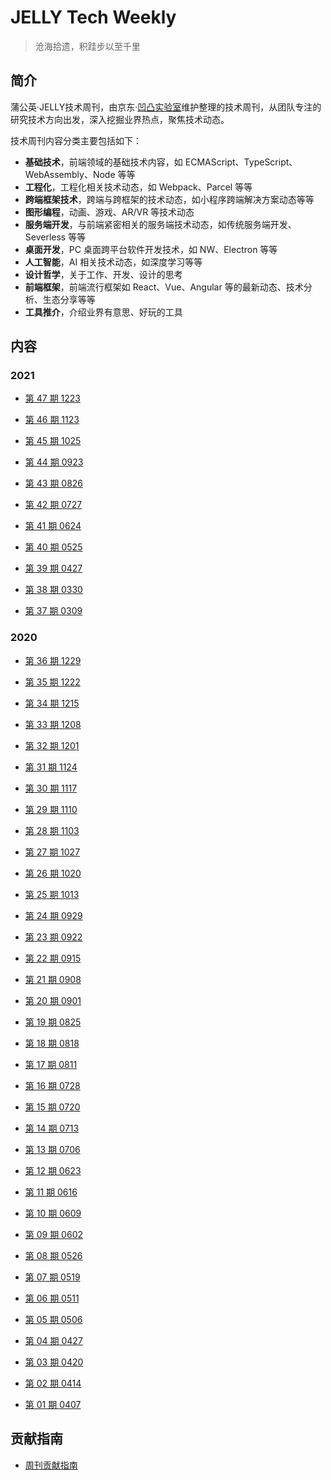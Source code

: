 # JELLY Tech Weekly

> 沧海拾遗，积跬步以至千里

## 简介

蒲公英·JELLY技术周刊，由京东·[凹凸实验室](https://aotu.io)维护整理的技术周刊，从团队专注的研究技术方向出发，深入挖掘业界热点，聚焦技术动态。

技术周刊内容分类主要包括如下：

- **基础技术**，前端领域的基础技术内容，如 ECMAScript、TypeScript、WebAssembly、Node 等等
- **工程化**，工程化相关技术动态，如 Webpack、Parcel 等等
- **跨端框架技术**，跨端与跨框架的技术动态，如小程序跨端解决方案动态等等
- **图形编程**，动画、游戏、AR/VR 等技术动态
- **服务端开发**，与前端紧密相关的服务端技术动态，如传统服务端开发、Severless 等等
- **桌面开发**，PC 桌面跨平台软件开发技术，如 NW、Electron 等等
- **人工智能**，AI 相关技术动态，如深度学习等等
- **设计哲学**，关于工作、开发、设计的思考
- **前端框架**，前端流行框架如 React、Vue、Angular 等的最新动态、技术分析、生态分享等等
- **工具推介**，介绍业界有意思、好玩的工具

## 内容

### 2021

- [第 47 期 1223](./articles/47.md)

- [第 46 期 1123](./articles/46.md)

- [第 45 期 1025](./articles/45.md)

- [第 44 期 0923](./articles/44.md)

- [第 43 期 0826](./articles/43.md)

- [第 42 期 0727](./articles/42.md)

- [第 41 期 0624](./articles/41.md)

- [第 40 期 0525](./articles/40.md)

- [第 39 期 0427](./articles/39.md)

- [第 38 期 0330](./articles/38.md)

- [第 37 期 0309](./articles/37.md)

### 2020

- [第 36 期 1229](./articles/36.md)

- [第 35 期 1222](./articles/35.md)

- [第 34 期 1215](./articles/34.md)

- [第 33 期 1208](./articles/33.md)

- [第 32 期 1201](./articles/32.md)

- [第 31 期 1124](./articles/31.md)

- [第 30 期 1117](./articles/30.md)

- [第 29 期 1110](./articles/29.md)

- [第 28 期 1103](./articles/28.md)

- [第 27 期 1027](./articles/27.md)

- [第 26 期 1020](./articles/26.md)

- [第 25 期 1013](./articles/25.md)

- [第 24 期 0929](./articles/24.md)

- [第 23 期 0922](./articles/23.md)

- [第 22 期 0915](./articles/22.md)

- [第 21 期 0908](./articles/21.md)

- [第 20 期 0901](./articles/20.md)

- [第 19 期 0825](./articles/19.md)

- [第 18 期 0818](./articles/18.md)

- [第 17 期 0811](./articles/17.md)

- [第 16 期 0728](./articles/16.md)

- [第 15 期 0720](./articles/15.md)

- [第 14 期 0713](./articles/14.md)

- [第 13 期 0706](./articles/13.md)

- [第 12 期 0623](./articles/12.md)

- [第 11 期 0616](./articles/11.md)

- [第 10 期 0609](./articles/10.md)

- [第 09 期 0602](./articles/09.md)

- [第 08 期 0526](./articles/08.md)

- [第 07 期 0519](./articles/07.md)

- [第 06 期 0511](./articles/06.md)

- [第 05 期 0506](./articles/05.md)

- [第 04 期 0427](./articles/04.md)

- [第 03 期 0420](./articles/03.md)

- [第 02 期 0414](./articles/02.md)

- [第 01 期 0407](./articles/01.md)

## 贡献指南

- [周刊贡献指南](http://3.cn/12dbZQ-x)
